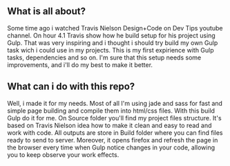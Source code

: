 ## What is all about?

Some time ago i watched Travis Nielson Design+Code on Dev Tips youtube channel. On hour 4.1 Travis show how he build setup for his project using Gulp. That was very inspiring and i thought i should try build my own Gulp task wich i could use in my projects.
This is my first expirience with Gulp tasks, dependencies and so on. I'm sure that this setup needs some improvements, and i'll do my best to make it better.

## What can i do with this repo?
Well, i made it for my needs.
Most of all I'm using jade and sass for fast and simple page building and compile them into html/css files.
With this build Gulp do it for me. On Source folder you'll find my project files structure. 
It's based on Travis Nielson idea how to make it clean and easy to read and work with code. 
All outputs are store in Build folder where you can find files ready to send to server. 
Moreover, it opens firefox and refresh the page in the browser every time when Gulp notice changes in your code, allowing you to keep observe your work effects.

